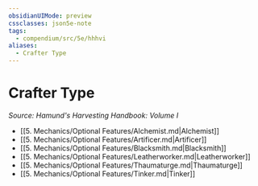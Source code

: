 ```yaml
---
obsidianUIMode: preview
cssclasses: json5e-note
tags:
  - compendium/src/5e/hhhvi
aliases:
  - Crafter Type
---
```

# Crafter Type
*Source: Hamund's Harvesting Handbook: Volume I* 

- [[5. Mechanics/Optional Features/Alchemist.md\|Alchemist]]
- [[5. Mechanics/Optional Features/Artificer.md\|Artificer]]
- [[5. Mechanics/Optional Features/Blacksmith.md\|Blacksmith]]
- [[5. Mechanics/Optional Features/Leatherworker.md\|Leatherworker]]
- [[5. Mechanics/Optional Features/Thaumaturge.md\|Thaumaturge]]
- [[5. Mechanics/Optional Features/Tinker.md\|Tinker]]
